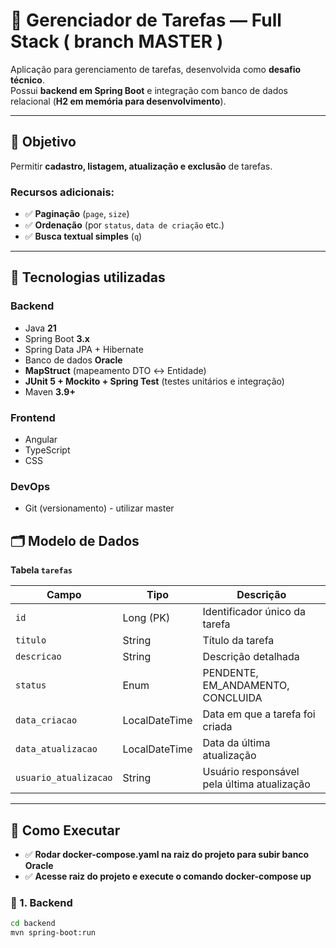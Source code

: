 # 📘 Gerenciador de Tarefas — Full Stack ( branch MASTER )

Aplicação para gerenciamento de tarefas, desenvolvida como **desafio técnico**.  
Possui **backend em Spring Boot** e integração com banco de dados relacional (**H2 em memória para desenvolvimento**).

---

## 🎯 Objetivo
Permitir **cadastro, listagem, atualização e exclusão** de tarefas.  

### Recursos adicionais:
- ✅ **Paginação** (`page`, `size`)  
- ✅ **Ordenação** (por `status`, `data de criação` etc.)  
- ✅ **Busca textual simples** (`q`)  

---

## 🔧 Tecnologias utilizadas

### **Backend**
- Java **21**
- Spring Boot **3.x**
- Spring Data JPA + Hibernate
- Banco de dados **Oracle** 
- **MapStruct** (mapeamento DTO ↔ Entidade)
- **JUnit 5 + Mockito + Spring Test** (testes unitários e integração)
- Maven **3.9+**

### **Frontend**
- Angular 
- TypeScript
- CSS 

### **DevOps**
- Git (versionamento) - utilizar master


## 🗂 Modelo de Dados

**Tabela `tarefas`**

| Campo               | Tipo              | Descrição                                    |
|----------------------|------------------|----------------------------------------------|
| `id`                | Long (PK)        | Identificador único da tarefa                 |
| `titulo`            | String           | Título da tarefa                              |
| `descricao`         | String           | Descrição detalhada                           |
| `status`            | Enum             | PENDENTE, EM_ANDAMENTO, CONCLUIDA             |
| `data_criacao`      | LocalDateTime    | Data em que a tarefa foi criada               |
| `data_atualizacao`  | LocalDateTime    | Data da última atualização                    |
| `usuario_atualizacao` | String         | Usuário responsável pela última atualização   |

---

## 🚀 Como Executar

- ✅ **Rodar docker-compose.yaml na raiz do projeto para subir banco Oracle**
- ✅ **Acesse raiz do projeto e execute o comando docker-compose up**

### 🔹 1. Backend
```bash
cd backend
mvn spring-boot:run



